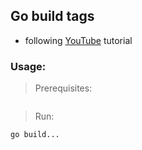 ## Go build tags
- following [YouTube](https://www.youtube.com/watch?v=HFIBORHEZsg) tutorial


### Usage:
> Prerequisites:
```bash

```

> Run:
```bash
go build...
```
